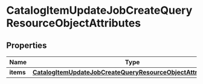 # CatalogItemUpdateJobCreateQueryResourceObjectAttributes

## Properties
Name | Type | Description | Notes
------------ | ------------- | ------------- | -------------
**items** | [**CatalogItemUpdateJobCreateQueryResourceObjectAttributesItems**](CatalogItemUpdateJobCreateQueryResourceObjectAttributesItems.md) |  | 
